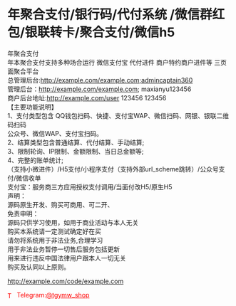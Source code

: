 # 年聚合支付/银行码/代付系统 /微信群红包/银联转卡/聚合支付/微信h5

年聚合支付<br>年本聚合支付支持多种场合运行 微信支付宝 代付进件 商户特约商户进件等 三页面聚合平台<br>总管理后台:http://example.com/example.com;admincaptain360<br>管理后台：http://example.com/example.com; maxianyu123456<br>商户后台地址:http://example.com/user 123456 123456<br>【主要功能说明】<br>1、支付类型包含 QQ钱包扫码、快捷、支付宝WAP、微信扫码、网银、银联二维码扫码<br>公众号、微信WAP、支付宝扫码。<br>2、结算类型包含普通结算、代付结算、手动结算;<br>3、限制轮询、IP限制、金额限制、当日总金额等;<br>4、完整的账单统计;<br>（支持小微进件）/H5支付/小程序支付（支持外部url_scheme跳转）/公众号支付/微信收单<br>支付宝：服务商三方应用授权支付调用/当面付改H5/原生H5<br>声明：<br>源码原生开发、购买可商用、可二开、<br>免责申明：<br>源码只供学习使用，如用于商业活动与本人无关<br>购买本系统请一定测试确定好在买<br>请勿将系统用于非法业务,合理学习<br>用于非法业务暂停一切售后服务包括更新<br>用来进行违反中国法律用户跟本人一切无关<br>购买及认同以上原则。<br>

http://example.com/code/example.com







<p style="color: red;"><img src="https://cdn-icons-png.flaticon.com/512/2111/2111646.png" alt="Telegram Icon" style="width: 16px; vertical-align: middle; margin-right: 5px;">Telegram:<a href="https://t.me/tgymw_shop" style="color: red;">@tgymw_shop</a></p>
